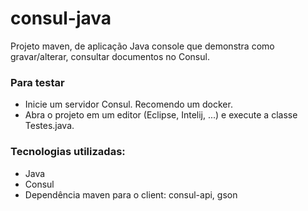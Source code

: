 # consul-java

Projeto maven, de aplicação Java console que demonstra como gravar/alterar, consultar documentos no Consul.

### Para testar
* Inicie um servidor Consul. Recomendo um docker.
* Abra o projeto em um editor (Eclipse, Intelij, ...) e execute a classe Testes.java. 

### Tecnologias utilizadas:
* Java
* Consul
* Dependência maven para o client: consul-api, gson